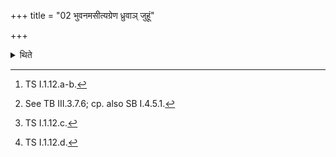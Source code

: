 +++
title = "02 भुवनमसीत्यग्रेण ध्रुवाञ् जुहूं"

+++

<details><summary>थिते</summary>

2. With bhuvanamasi...[^1] having folded his hands in front of the Dhruvā or Juhū,[^2] with juhvehi...[^3] he takes the Juhū; with upabhr̥dehi...[^4] he takes the Upabhr̥t.  

[^1]: TS I.1.12.a-b.  

[^2]: See TB III.3.7.6; cp. also SB I.4.5.1.  

[^3]: TS I.1.12.c.  

[^4]: TS I.1.12.d.
</details>
